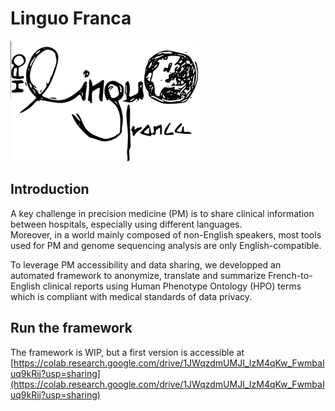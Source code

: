 # Linguo Franca

![](img/logo_300x.png)


## Introduction

A key challenge in precision medicine (PM) is to share clinical information between hospitals, especially using different languages.  
Moreover, in a world mainly composed of non-English speakers, most tools used for PM and genome sequencing analysis are only English-compatible. 

To leverage PM accessibility and data sharing, we developped an automated framework to anonymize, translate and summarize French-to-English clinical reports using Human Phenotype Ontology (HPO) terms which is compliant with medical standards of data privacy.

## Run the framework

The framework is WIP, but a first version is accessible at [https://colab.research.google.com/drive/1JWqzdmUMJI_IzM4qKw_FwmbaIuq9kRij?usp=sharing](https://colab.research.google.com/drive/1JWqzdmUMJI_IzM4qKw_FwmbaIuq9kRij?usp=sharing)